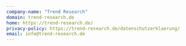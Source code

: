 ```yaml
---
company-name: "Trend Research"
domain: trend-research.de
home: https://trend-research.de/
privacy-policy: https://trend-research.de/datenschutzerklaerung/
email: info@trend-research.de
---
```





